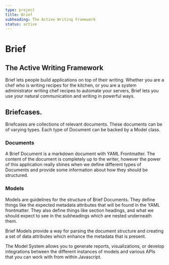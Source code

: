 ```yaml
---
type: project
title: Brief
subheading: The Active Writing Framework
status: active
---
```


# Brief
## The Active Writing Framework

Brief lets people build applications on top of their writing.  Whether
you are a chef who is writing recipes for the kitchen, or you are a
system administrator writing chef recipes to automate your servers,
Brief lets you use your natural communication and writing in powerful
ways.

## Briefcases.

Briefcases are collections of relevant documents.  These documents can
be of varying types.  Each type of Document can be backed by a Model
class.

### Documents

A Brief Document is a markdown document with YAML Frontmatter.  The
content of the document is completely up to the writer, however the
power of this application really shines when we define different types
of Documents and provide some information about how they should be
structured.

### Models

Models are guidelines for the structure of Brief Documents.  They define
things like the expected metadata attributes that will be found in the
YAML frontmatter.  They also define things like section headings, and
what we should expect to see in the subheadings which are nested underneath
them.  

Brief Models provide a way for parsing the document structure and
creating a set of data attributes which enhance the metadata that is
present. 

The Model System allows you to generate reports, visualizations, or
develop integrations between the different instances of models and
various APIs that you can work with from within Javascript.
